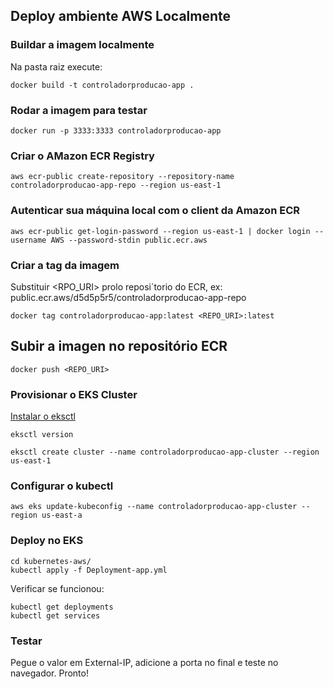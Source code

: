 ## Deploy ambiente AWS Localmente

### Buildar a imagem localmente

Na pasta raiz execute:

```
docker build -t controladorproducao-app .
```

### Rodar a imagem para testar

```
docker run -p 3333:3333 controladorproducao-app
```

### Criar o AMazon ECR Registry

```
aws ecr-public create-repository --repository-name controladorproducao-app-repo --region us-east-1
```

### Autenticar sua máquina local com o client da Amazon ECR

```
aws ecr-public get-login-password --region us-east-1 | docker login --username AWS --password-stdin public.ecr.aws
```

### Criar a tag da imagem

Substituir <RPO_URI> prolo reposi´torio do ECR, ex: public.ecr.aws/d5d5p5r5/controladorproducao-app-repo

```
docker tag controladorproducao-app:latest <REPO_URI>:latest
```

## Subir a imagen no repositório ECR

```
docker push <REPO_URI>
```

### Provisionar o EKS Cluster

[Instalar o eksctl](https://docs.aws.amazon.com/pt_br/emr/latest/EMR-on-EKS-DevelopmentGuide/setting-up-eksctl.html)

```
eksctl version

eksctl create cluster --name controladorproducao-app-cluster --region us-east-1
```

### Configurar o kubectl

```
aws eks update-kubeconfig --name controladorproducao-app-cluster --region us-east-a

```

### Deploy no EKS

```
cd kubernetes-aws/
kubectl apply -f Deployment-app.yml
```

Verificar se funcionou:

```
kubectl get deployments
kubectl get services
```

### Testar

Pegue o valor em External-IP, adicione a porta no final e teste no navegador. Pronto!
